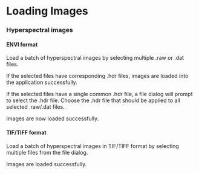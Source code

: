 # Loading Images

### Hyperspectral images



#### ENVI format

Load a batch of hyperspectral images by selecting multiple .raw or .dat files.&#x20;

If the selected files have corresponding .hdr files, images are loaded into the application successfully.



If the selected files have a single common .hdr file, a file dialog will prompt to select the .hdr file. Choose the .hdr file that should be applied to all selected .raw/.dat files.

Images are now loaded successfully.



#### TIF/TIFF format

Load a batch of hyperspectral images in TIF/TIFF format by selecting multiple files from the file dialog.

Images are loaded successfully.




